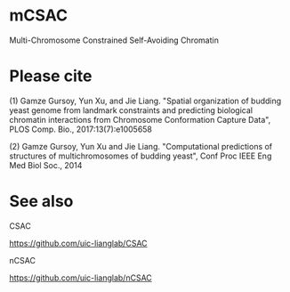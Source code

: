 # mCSAC
Multi-Chromosome Constrained Self-Avoiding Chromatin

# Please cite

(1) Gamze Gursoy, Yun Xu, and Jie Liang. "Spatial organization of budding yeast genome from landmark constraints and predicting biological chromatin interactions from Chromosome Conformation Capture Data", PLOS Comp. Bio., 2017:13(7):e1005658

(2) Gamze Gursoy, Yun Xu and Jie Liang. "Computational predictions of structures of multichromosomes of budding yeast", Conf Proc IEEE Eng Med Biol Soc., 2014

# See also

CSAC

https://github.com/uic-lianglab/CSAC

nCSAC

https://github.com/uic-lianglab/nCSAC
